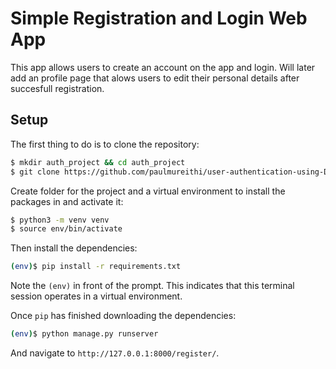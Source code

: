 # Simple Registration and Login Web App 

This app allows users to create an account on the app and login.
Will later add an profile page that alows users to edit their personal details after succesfull registration.


## Setup

The first thing to do is to clone the repository:

```sh
$ mkdir auth_project && cd auth_project
$ git clone https://github.com/paulmureithi/user-authentication-using-Django.git
```

Create folder for the project and a virtual environment to install the packages in and activate it:

```sh
$ python3 -m venv venv
$ source env/bin/activate
```

Then install the dependencies:

```sh
(env)$ pip install -r requirements.txt
```
Note the `(env)` in front of the prompt. This indicates that this terminal
session operates in a virtual environment.

Once `pip` has finished downloading the dependencies:
```sh
(env)$ python manage.py runserver
```
And navigate to `http://127.0.0.1:8000/register/`.
